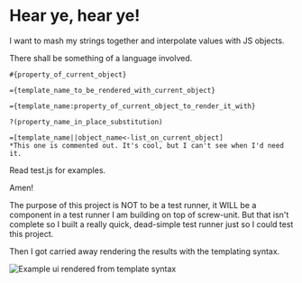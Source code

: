 Hear ye, hear ye!
==============================

I want to mash my strings together and interpolate values with JS objects.

There shall be something of a language involved.
  
    #{property_of_current_object}
  
    ={template_name_to_be_rendered_with_current_object}
  
    ={template_name:property_of_current_object_to_render_it_with}
 
    ?(property_name_in_place_substitution)

    =[template_name||object_name<-list_on_current_object]
    *This one is commented out. It's cool, but I can't see when I'd need it.
    
Read test.js for examples.

Amen!

The purpose of this project is NOT to be a test runner, it WILL be a component in
a test runner I am building on top of screw-unit. But that isn't complete so I built
a really quick, dead-simple test runner just so I could test this project. 

Then I got carried away rendering the results with the templating syntax.

![Example ui rendered from template syntax](http://img395.imageshack.us/img395/5859/screenshotlm7.png)

